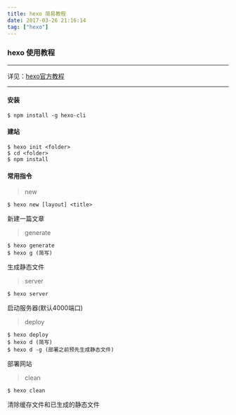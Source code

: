 ```yaml
---
title: hexo 简易教程
date: 2017-03-26 21:16:14
tag: ["hexo"]
---
```


### hexo 使用教程
- - - - 
详见：[hexo官方教程](https://hexo.io/zh-cn)
- - - -

#### 安装
```
$ npm install -g hexo-cli
```
<!--more-->

#### 建站
```
$ hexo init <folder>
$ cd <folder>
$ npm install
```

#### 常用指令
> new 

```
$ hexo new [layout] <title>
```
新建一篇文章

> generate

```
$ hexo generate
$ hexo g (简写)
```
生成静态文件

> server

```
$ hexo server
```
启动服务器(默认4000端口)

> deploy

```
$ hexo deploy
$ hexo d (简写)
$ hexo d -g (部署之前预先生成静态文件)
```
部署网站

> clean

```
$ hexo clean
```
清除缓存文件和已生成的静态文件